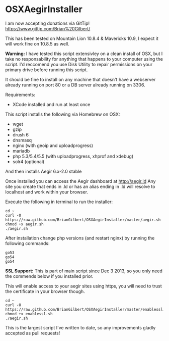OSXAegirInstaller
=================

I am now accepting donations via GitTip! https://www.gittip.com/Brian%20Gilbert/

This has been tested on Mountain Lion 10.8.4 & Mavericks 10.9, I expect it will work fine on 10.8.5 as well.

__Warning:__ I have tested this script extensivley on a clean install of OSX, but I take no responsability for anything that happens to your computer using the script.
I'd reccomend you use Disk Utility to repair permissions on your primary drive before running this script.

It should be fine to install on any machine that doesn't have a webserver already running on port 80 or a DB server already running on 3306.

Requirements:
* XCode installed and run at least once

This script installs the following via Homebrew on OSX:
* wget
* gzip
* drush 6
* dnsmasq
* nginx (with geoip and uploadprogress)
* mariadb
* php 5.3/5.4/5.5 (with uploadprogress, xhprof and xdebug)
* solr4 (optional)

And then installs Aegir 6.x-2.0 stable

Once installed you can access the Aegir dashboard at http://aegir.ld
Any site you create that ends in .ld or has an alias ending in .ld will resolve to localhost and work within your browser.

Execute the following in terminal to run the installer:

    cd ~
    curl -O https://raw.github.com/BrianGilbert/OSXAegirInstaller/master/aegir.sh
    chmod +x aegir.sh
    ./aegir.sh

After installation change php versions (and restart nginx) by running the following commands:

    go53
    go54
    go54

__SSL Support:__ This is part of main script since Dec 3 2013, so you only need the commends below if you installed prior.

This will enable access to your aegir sites using https, you will need to trust the certificate in your browser though.

    cd ~
    curl -O https://raw.github.com/BrianGilbert/OSXAegirInstaller/master/enablessl.sh
    chmod +x enablessl.sh
    ./aegir.sh

This is the largest script I've written to date, so any improvements gladly accepted as pull requests!
